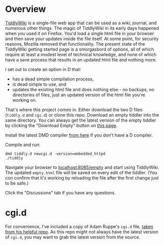 # Overview

[TiddlyWiki](https://tiddlywiki.com/) is a single-file web app that can be used as a wiki, journal, and numerous other things. The magic of TiddlyWiki in its early days happened when you used it on Firefox. You'd load a single html file in your browser and then save your updates inside the file itself. At some point, for security reasons, Mozilla removed that functionality. The present state of the TiddlyWiki getting started page is a smorgasbord of options, all of which require at least a modest level of technical knowledge, and none of which have a save process that results in an updated html file and nothing more.

I set out to create an option in D that:

- has a dead simple compilation process,
- is dead simple to use, and
- updates the existing html file and does nothing else - no backups, no directories of files, just an updated version of the html file you're working on.

That's where this project comes in. Either download the two D files (`tiddly.d` and `cgi.d`) or clone this repo. Download an empty tiddler into the same directory. You can always get the latest version of the empty tiddler by clicking the "Download Empty" button on [this page](https://tiddlywiki.com/).

Install the latest DMD compiler [from here](https://dlang.org/download.html) if you don't have a D compiler.

Compile and run:

```
dmd tiddly.d newcgi.d -version=embedded_httpd
./tiddly
```

Navigate your browser to <localhost:8085/empty> and start using TiddlyWiki. The updated `empty.html` file will be saved on every edit of the tiddler. (You con confirm that it's working by reloading the file after the first change just to be safe.)

Click the "Discussions" tab if you have any questions.

# cgi.d

For convenience, I've included a copy of Adam Ruppe's `cgi.d` file, [taken from his helpful repo](https://github.com/adamdruppe/arsd). As this repo might not always have the latest version of `cgi.d`, you may want to grab the latest version from the source.